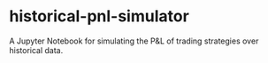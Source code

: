 # historical-pnl-simulator
A Jupyter Notebook for simulating the P&amp;L of trading strategies over historical data.
